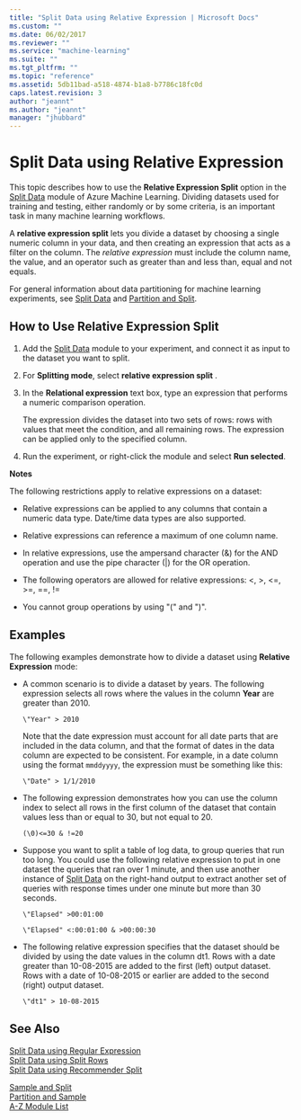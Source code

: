 ```yaml
---
title: "Split Data using Relative Expression | Microsoft Docs"
ms.custom: ""
ms.date: 06/02/2017
ms.reviewer: ""
ms.service: "machine-learning"
ms.suite: ""
ms.tgt_pltfrm: ""
ms.topic: "reference"
ms.assetid: 5db11bad-a518-4874-b1a8-b7786c18fc0d
caps.latest.revision: 3
author: "jeannt"
ms.author: "jeannt"
manager: "jhubbard"
---
```

# Split Data using Relative Expression
This topic describes how to use the **Relative Expression Split** option in the [Split Data](split-data.md) module of Azure Machine Learning. Dividing datasets used for training and testing, either randomly or by some criteria, is an important task in many machine learning workflows.

A **relative expression split** lets you divide a dataset by choosing a single numeric column in your data, and then creating an expression that acts as a filter on the column. The *relative expression* must include the column name, the value, and an operator such as greater than and less than, equal and not equals.

For general information about data partitioning for machine learning experiments, see [Split Data](split-data.md) and [Partition and Split](partition-and-sample.md). 

##  <a name="HowRelativeSplit"></a> How to Use Relative Expression Split

1.  Add the [Split Data](split-data.md) module to your experiment, and connect it as input to the dataset you want to split.  
  
2.  For **Splitting mode**, select **relative expression split** .  
  
3. In the **Relational expression** text box, type an expression that performs a numeric comparison operation.  

     The expression divides the dataset into two sets of rows: rows with values that meet the condition, and all remaining rows. The expression can be applied only to the specified column.  
  
4. Run the experiment, or right-click the module and select **Run selected**.

**Notes**

The following restrictions apply to relative expressions on a dataset:  
  
-   Relative expressions can be applied to any columns that contain a numeric data type. Date/time data types are also supported.  
  
-   Relative expressions can reference a maximum of one column name.  
  
-   In relative expressions, use the ampersand character (&) for the AND operation and use the pipe character (&#124;) for the OR operation.  
  
-   The following operators are allowed for relative expressions: \<, >, \<=, >=, ==, !=  
  
-   You cannot group operations by using "(" and ")".  
  
## <a name="bkmk_RelativeExpressionExamples"></a> Examples  

The following examples demonstrate how to divide a dataset using **Relative Expression** mode:  
  
-   A common scenario is to divide a dataset by years. The following expression selects all rows where the values in the column **Year** are greater than 2010.  
  
    ```  
    \"Year" > 2010  
    ```  
    Note that the date expression must account for all date parts that are included in the data column, and that the format of dates in the data column are expected to be consistent. For example, in a date column using the format `mmddyyyy`, the expression must be something like this:
    
    ```
    \"Date" > 1/1/2010
    ```
      
  
-   The following expression demonstrates how you can use the column index to select all rows in the first column of the dataset that contain values less than or equal to 30, but not equal to 20.  
  
    ```  
    (\0)<=30 & !=20  
    ```  
  
-   Suppose you want to split a table of log data, to group queries that run too long. You could use the following relative expression to put in one dataset the queries that ran over 1 minute, and then use another instance of [Split Data](split-data.md) on the right-hand output to extract another set of queries with response times under one minute but more than 30 seconds.  
  
    ```  
    \"Elapsed" >00:01:00   
    ```  
  
    ```  
    \"Elapsed" <:00:01:00 & >00:00:30  
    ```  
  
-   The following relative expression specifies that the dataset should be divided by using the date values in the column dt1. Rows with a date greater than 10-08-2015 are added to the first (left) output dataset. Rows with a date of 10-08-2015 or earlier are added to the second (right) output dataset.  
  
    ```  
    \"dt1" > 10-08-2015  
    ```  

 ## See Also  
   
 [Split Data using Regular Expression](split-data-using-regular-expression.md)   
 [Split Data using Split Rows](split-data-using-split-rows.md)   
 [Split Data using Recommender Split](split-data-using-recommender-split.md)
 
 [Sample and Split](data-transformation-sample-and-split.md)   
 [Partition and Sample](partition-and-sample.md)   
 [A-Z Module List](a-z-module-list.md)   
    